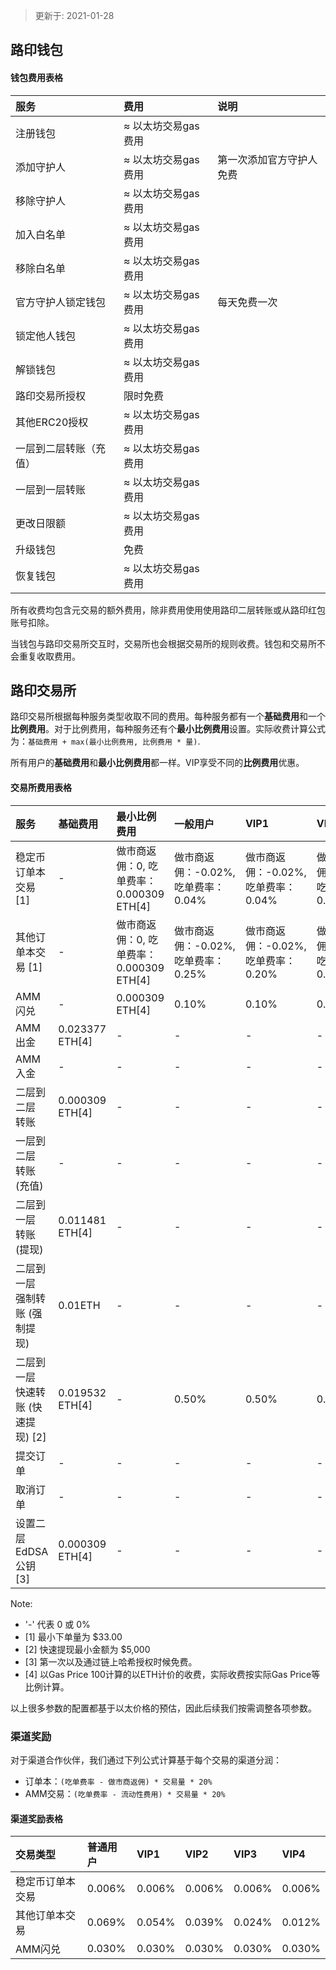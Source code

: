 > 更新于: 2021-01-28

## 路印钱包

#### 钱包费用表格
服务 | 费用 | 说明
:--- | :--- | :--- |
注册钱包 | ≈ 以太坊交易gas费用 |  
添加守护人 | ≈ 以太坊交易gas费用 | 第一次添加官方守护人免费
移除守护人 | ≈ 以太坊交易gas费用 |  
加入白名单 | ≈ 以太坊交易gas费用 |  
移除白名单 | ≈ 以太坊交易gas费用 |  
官方守护人锁定钱包 | ≈ 以太坊交易gas费用 | 每天免费一次
锁定他人钱包 | ≈ 以太坊交易gas费用 |  
解锁钱包 | ≈ 以太坊交易gas费用|  
路印交易所授权 | 限时免费 |  
其他ERC20授权 | ≈ 以太坊交易gas费用 |  
一层到二层转账（充值） | ≈ 以太坊交易gas费用 |  
一层到一层转账 | ≈ 以太坊交易gas费用 |  
更改日限额 | ≈ 以太坊交易gas费用 |
升级钱包 | 免费 |  
恢复钱包 | ≈ 以太坊交易gas费用 |

所有收费均包含元交易的额外费用，除非费用使用使用路印二层转账或从路印红包账号扣除。

当钱包与路印交易所交互时，交易所也会根据交易所的规则收费。钱包和交易所不会重复收取费用。

## 路印交易所

路印交易所根据每种服务类型收取不同的费用。每种服务都有一个**基础费用**和一个**比例费用**。对于比例费用，每种服务还有个**最小比例费用**设置。实际收费计算公式为：`基础费用 + max(最小比例费用, 比例费用 * 量)`.

所有用户的**基础费用**和**最小比例费用**都一样。VIP享受不同的**比例费用**优惠。

#### 交易所费用表格
服务 | 基础费用 | 最小比例费用 | 一般用户 | VIP1 | VIP2 | VIP3 | VIP4
:--- | :--- | :--- | :--- | :--- | :--- | :--- | :---
稳定币订单本交易 [1] | - | 做市商返佣：0, 吃单费率：0.000309 ETH[4] | 做市商返佣：-0.02%, 吃单费率：0.04% | 做市商返佣：-0.02%, 吃单费率：0.04% | 做市商返佣：-0.02%, 吃单费率：0.04% | 做市商返佣：-0.02%, 吃单费率：0.04% | 做市商返佣：-0.02%, 吃单费率：0.04%
其他订单本交易 [1]| - | 做市商返佣：0, 吃单费率：0.000309 ETH[4] | 做市商返佣：-0.02%, 吃单费率：0.25% | 做市商返佣：-0.02%, 吃单费率：0.20% | 做市商返佣：-0.02%, 吃单费率：0.15% | 做市商返佣：-0.02%, 吃单费率：0.10% | 做市商返佣：-0.02%, 吃单费率：0.06%
AMM闪兑 | - | 0.000309 ETH[4] | 0.10% | 0.10% | 0.10% | 0.10% | 0.06%
AMM出金 | 0.023377 ETH[4] | - | - | - | - | - | -
AMM入金 | - | - | - | - | - | - | -
二层到二层 转账 | 0.000309 ETH[4] | - | - | - | - | - | -
一层到二层 转账 (充值) | - | - | - | - | - | - | -
二层到一层 转账 (提现) | 0.011481 ETH[4] | - | - | - | - | - | -
二层到一层 强制转账 (强制提现) | 0.01ETH | - | - | - | - | - | -
二层到一层 快速转账 (快速提现) [2] | 0.019532 ETH[4] | - | 0.50% | 0.50% | 0.50% | 0.50% | 0.50%
提交订单 | - | - | - | - | - | - | -
取消订单 | - | - | - | - | - | - | -
设置二层 EdDSA公钥 [3] | 0.000309 ETH[4] | - | - | - | - | - | -

Note:

-  '-' 代表 0 或 0%
- [1] 最小下单量为 $33.00
- [2] 快速提现最小金额为 $5,000
- [3] 第一次以及通过链上哈希授权时候免费。
- [4] 以Gas Price 100计算的以ETH计价的收费，实际收费按实际Gas Price等比例计算。


以上很多参数的配置都基于以太价格的预估，因此后续我们按需调整各项参数。


### 渠道奖励

对于渠道合作伙伴，我们通过下列公式计算基于每个交易的渠道分润：

- 订单本：`(吃单费率 - 做市商返佣) * 交易量 * 20%`
- AMM交易：`(吃单费率 - 流动性费用) * 交易量 * 20%`

#### 渠道奖励表格
交易类型  | 普通用户 | VIP1 | VIP2 | VIP3 | VIP4
:--- | :--- | :--- | :--- | :--- | :---
稳定币订单本交易 | 0.006% | 0.006%| 0.006% | 0.006% | 0.006%
其他订单本交易 | 0.069% | 0.054% | 0.039% | 0.024% | 0.012%
AMM闪兑 | 0.030%	 |0.030%	 |0.030%	 |0.030%	 |0.030%
